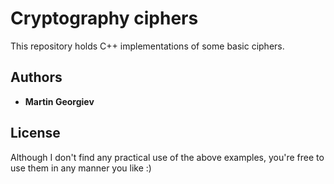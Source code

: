 # Cryptography ciphers

This repository holds C++ implementations of some basic ciphers.

## Authors

* **Martin Georgiev**

## License

Although I don't find any practical use of the above examples, you're free to use them in any 
manner you like :)
